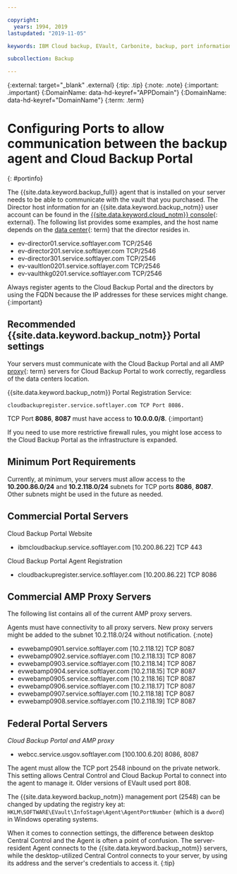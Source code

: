```yaml
---

copyright:
  years: 1994, 2019
lastupdated: "2019-11-05"

keywords: IBM Cloud backup, EVault, Carbonite, backup, port information, configure, configuring,

subcollection: Backup

---
```

{:external: target="_blank" .external}
{:tip: .tip}
{:note: .note}
{:important: .important}
{:DomainName: data-hd-keyref="APPDomain"}
{:DomainName: data-hd-keyref="DomainName"}
{:term: .term}

# Configuring Ports to allow communication between the backup agent and Cloud Backup Portal
{: #portinfo}

The {{site.data.keyword.backup_full}} agent that is installed on your server needs to be able to communicate with the vault that you purchased. The Director host information for an {{site.data.keyword.backup_notm}} user account can be found in the [{{site.data.keyword.cloud_notm}} console](https://{DomainName}/classic/storage/backup){: external}. The following list provides some examples, and the host name depends on the [data center](#x2439906){: term} that the director resides in.

* ev-director01.service.softlayer.com TCP/2546
* ev-director201.service.softlayer.com TCP/2546
* ev-director301.service.softlayer.com TCP/2546
* ev-vaultlon0201.service.softlayer.com TCP/2546
* ev-vaulthkg0201.service.softlayer.com TCP/2546

Always register agents to the Cloud Backup Portal and the directors by using the FQDN because the IP addresses for these services might change.
{:important}

## Recommended {{site.data.keyword.backup_notm}} Portal settings

Your servers must communicate with the Cloud Backup Portal and all AMP [proxy](#x2267627){: term} servers for Cloud Backup Portal to work correctly, regardless of the data centers location.

{{site.data.keyword.backup_notm}} Portal Registration Service:

```
cloudbackupregister.service.softlayer.com TCP Port 8086.
```

TCP Port **8086**, **8087** must have access to **10.0.0.0/8**.
{:important}

If you need to use more restrictive firewall rules, you might lose access to the Cloud Backup Portal as the infrastructure is expanded.

## Minimum Port Requirements

Currently, at minimum, your servers must allow access to the **10.200.86.0/24** and **10.2.118.0/24** subnets for TCP ports **8086**, **8087**. Other subnets might be used in the future as needed.

## Commercial Portal Servers

Cloud Backup Portal Website
- ibmcloudbackup.service.softlayer.com [10.200.86.22] TCP 443

Cloud Backup Portal Agent Registration
- cloudbackupregister.service.softlayer.com [10.200.86.22] TCP 8086


## Commercial AMP Proxy Servers

The following list contains all of the current AMP proxy servers.

Agents must have connectivity to all proxy servers. New proxy servers might be added to the subnet 10.2.118.0/24 without notification.
{:note}

* evwebamp0901.service.softlayer.com [10.2.118.12] TCP 8087
* evwebamp0902.service.softlayer.com [10.2.118.13] TCP 8087
* evwebamp0903.service.softlayer.com [10.2.118.14] TCP 8087
* evwebamp0904.service.softlayer.com [10.2.118.15] TCP 8087
* evwebamp0905.service.softlayer.com [10.2.118.16] TCP 8087
* evwebamp0906.service.softlayer.com [10.2.118.17] TCP 8087
* evwebamp0907.service.softlayer.com [10.2.118.18] TCP 8087
* evwebamp0908.service.softlayer.com [10.2.118.19] TCP 8087


## Federal Portal Servers

*Cloud Backup Portal and AMP proxy*

- webcc.service.usgov.softlayer.com [100.100.6.20] 8086, 8087

The agent must allow the TCP port 2548 inbound on the private network. This setting allows Central Control and Cloud Backup Portal to connect into the agent to manage it. Older versions of EVault used port 808.

The {{site.data.keyword.backup_notm}} management port (2548) can be changed by updating the registry key at: `HKLM\SOFTWARE\EVault\InfoStage\Agent\AgentPortNumber` (which is a `dword`) in Windows operating systems.

When it comes to connection settings, the difference between desktop Central Control and the Agent is often a point of confusion. The server-resident Agent connects to the {{site.data.keyword.backup_notm}} servers, while the desktop-utilized Central Control connects to your server, by using its address and the server's credentials to access it.
{:tip}
